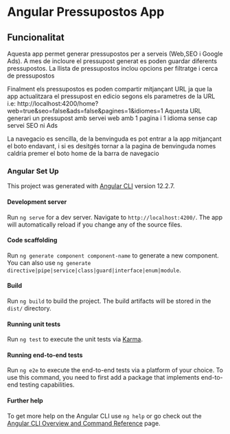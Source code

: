 # Angular Pressupostos App

## Funcionalitat

Aquesta app permet generar pressupostos per a serveis (Web,SEO i Google Ads).
A mes de incloure el pressupost generat es poden guardar diferents pressupostos.
La llista de pressupostos inclou opcions per filtratge i cerca de pressupostos

Finalment els pressupostos es poden compartir mitjançant URL ja que la app actualitzara el pressupost en edicio segons els
parametres de la URL
i.e: http://localhost:4200/home?web=true&seo=false&ads=false&pagines=1&idiomes=1
Aquesta URL generari un pressupost amb servei web amb 1 pagina i 1 idioma sense cap servei SEO ni Ads

La navegacio es sencilla, de la benvinguda es pot entrar a la app mitjançant el boto endavant, i si es desitgés tornar a 
la pagina de benvinguda nomes caldria premer el boto home de la barra de navegacio


### Angular Set Up

This project was generated with [Angular CLI](https://github.com/angular/angular-cli) version 12.2.7.

#### Development server

Run `ng serve` for a dev server. Navigate to `http://localhost:4200/`. The app will automatically reload if you change any of the source files.

#### Code scaffolding

Run `ng generate component component-name` to generate a new component. You can also use `ng generate directive|pipe|service|class|guard|interface|enum|module`.

#### Build

Run `ng build` to build the project. The build artifacts will be stored in the `dist/` directory.

#### Running unit tests

Run `ng test` to execute the unit tests via [Karma](https://karma-runner.github.io).

#### Running end-to-end tests

Run `ng e2e` to execute the end-to-end tests via a platform of your choice. To use this command, you need to first add a package that implements end-to-end testing capabilities.

#### Further help

To get more help on the Angular CLI use `ng help` or go check out the [Angular CLI Overview and Command Reference](https://angular.io/cli) page.
